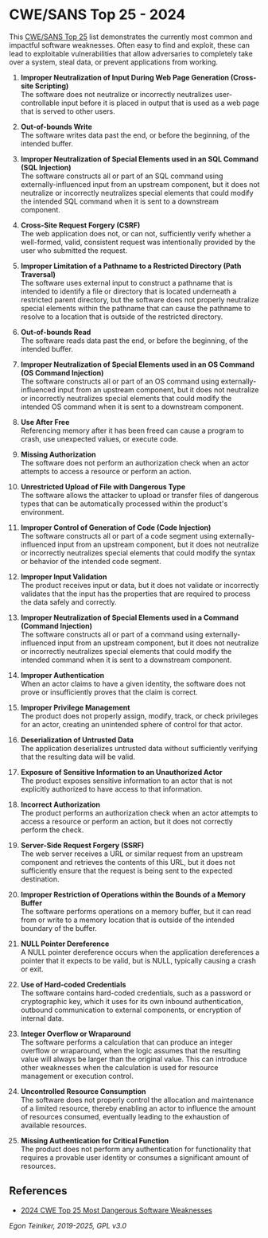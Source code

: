 # CWE/SANS Top 25 - 2024

This [CWE/SANS Top 25](https://cwe.mitre.org/top25/archive/2024/2024_cwe_top25.html) 
list demonstrates the currently most common and impactful software weaknesses. 
Often easy to find and exploit, these can lead to exploitable vulnerabilities 
that allow adversaries to completely take over a system, steal data, or prevent 
applications from working.

1. **Improper Neutralization of Input During Web Page Generation (Cross-site Scripting)**\
    The software does not neutralize or incorrectly neutralizes user-controllable 
    input before it is placed in output that is used as a web page that is served 
    to other users.

2. **Out-of-bounds Write**\
    The software writes data past the end, or before the beginning, of the 
    intended buffer.

3. **Improper Neutralization of Special Elements used in an SQL Command (SQL Injection)**\
    The software constructs all or part of an SQL command using externally-influenced 
    input from an upstream component, but it does not neutralize or incorrectly 
    neutralizes special elements that could modify the intended SQL command when 
    it is sent to a downstream component.

4. **Cross-Site Request Forgery (CSRF)**\
    The web application does not, or can not, sufficiently verify whether a 
    well-formed, valid, consistent request was intentionally provided by the user 
    who submitted the request.

5. **Improper Limitation of a Pathname to a Restricted Directory (Path Traversal)**\
    The software uses external input to construct a pathname that is intended to 
    identify a file or directory that is located underneath a restricted parent 
    directory, but the software does not properly neutralize special elements within 
    the pathname that can cause the pathname to resolve to a location that is 
    outside of the restricted directory.

6. **Out-of-bounds Read**\
    The software reads data past the end, or before the beginning, of the intended 
    buffer.

7. **Improper Neutralization of Special Elements used in an OS Command (OS Command Injection)**\
    The software constructs all or part of an OS command using externally-influenced 
    input from an upstream component, but it does not neutralize or incorrectly 
    neutralizes special elements that could modify the intended OS command when 
    it is sent to a downstream component.

8. **Use After Free**\
    Referencing memory after it has been freed can cause a program to crash, use 
    unexpected values, or execute code.

9. **Missing Authorization**\
    The software does not perform an authorization check when an actor attempts 
    to access a resource or perform an action.

10. **Unrestricted Upload of File with Dangerous Type**\
    The software allows the attacker to upload or transfer files of dangerous 
    types that can be automatically processed within the product's environment.

11. **Improper Control of Generation of Code (Code Injection)**\
    The software constructs all or part of a code segment using externally-
    influenced input from an upstream component, but it does not neutralize 
    or incorrectly neutralizes special elements that could modify the syntax 
    or behavior of the intended code segment.

12. **Improper Input Validation**\
    The product receives input or data, but it does not validate or incorrectly 
    validates that the input has the properties that are required to process 
    the data safely and correctly.

13. **Improper Neutralization of Special Elements used in a Command (Command Injection)**\
    The software constructs all or part of a command using externally-influenced 
    input from an upstream component, but it does not neutralize or incorrectly 
    neutralizes special elements that could modify the intended command when it 
    is sent to a downstream component.

14. **Improper Authentication**\
    When an actor claims to have a given identity, the software does not prove 
    or insufficiently proves that the claim is correct.

15. **Improper Privilege Management**\
    The product does not properly assign, modify, track, or check privileges 
    for an actor, creating an unintended sphere of control for that actor.

16. **Deserialization of Untrusted Data**\
    The application deserializes untrusted data without sufficiently verifying 
    that the resulting data will be valid.

17. **Exposure of Sensitive Information to an Unauthorized Actor**\
    The product exposes sensitive information to an actor that is not explicitly 
    authorized to have access to that information.

18. **Incorrect Authorization**\
    The product performs an authorization check when an actor attempts to access 
    a resource or perform an action, but it does not correctly perform the check.

19. **Server-Side Request Forgery (SSRF)**\
    The web server receives a URL or similar request from an upstream component 
    and retrieves the contents of this URL, but it does not sufficiently ensure 
    that the request is being sent to the expected destination.

20. **Improper Restriction of Operations within the Bounds of a Memory Buffer**\
    The software performs operations on a memory buffer, but it can read from 
    or write to a memory location that is outside of the intended boundary of 
    the buffer.

21. **NULL Pointer Dereference**\
    A NULL pointer dereference occurs when the application dereferences a 
    pointer that it expects to be valid, but is NULL, typically causing a 
    crash or exit.

22. **Use of Hard-coded Credentials**\
    The software contains hard-coded credentials, such as a password or 
    cryptographic key, which it uses for its own inbound authentication, 
    outbound communication to external components, or encryption of internal 
    data.

23. **Integer Overflow or Wraparound**\
    The software performs a calculation that can produce an integer overflow 
    or wraparound, when the logic assumes that the resulting value will always 
    be larger than the original value. 
    This can introduce other weaknesses when the calculation is used for 
    resource management or execution control.

24. **Uncontrolled Resource Consumption**\
    The software does not properly control the allocation and maintenance of 
    a limited resource, thereby enabling an actor to influence the amount of 
    resources consumed, eventually leading to the exhaustion of available 
    resources.

25. **Missing Authentication for Critical Function**\
    The product does not perform any authentication for functionality that 
    requires a provable user identity or consumes a significant amount of 
    resources.


## References

* [2024 CWE Top 25 Most Dangerous Software Weaknesses](https://cwe.mitre.org/top25/archive/2024/2024_cwe_top25.html)

*Egon Teiniker, 2019-2025, GPL v3.0*	